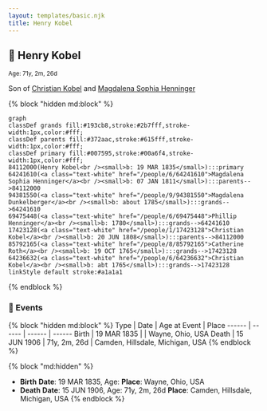 ```yaml
---
layout: templates/basic.njk
title: Henry Kobel
---
```

## 🔵 Henry Kobel
<small>Age: 71y, 2m, 26d</small>

Son of [Christian Kobel](/people/1/17423128) and [Magdalena Sophia Henninger](/people/6/64241610)

{% block "hidden md:block" %}
```mermaid
graph
classDef grands fill:#193cb8,stroke:#2b7fff,stroke-width:1px,color:#fff;
classDef parents fill:#372aac,stroke:#615fff,stroke-width:1px,color:#fff;
classDef primary fill:#007595,stroke:#00a6f4,stroke-width:1px,color:#fff;
84112000(Henry Kobel<br /><small>b: 19 MAR 1835</small>):::primary
64241610(<a class="text-white" href="/people/6/64241610">Magdalena Sophia Henninger</a><br /><small>b: 07 JAN 1811</small>):::parents-->84112000
94381550(<a class="text-white" href="/people/9/94381550">Magdalena Dunkelberger</a><br /><small>b: about 1785</small>):::grands-->64241610
69475448(<a class="text-white" href="/people/6/69475448">Phillip Henninger</a><br /><small>b: 1780</small>):::grands-->64241610
17423128(<a class="text-white" href="/people/1/17423128">Christian Kobel</a><br /><small>b: 20 JUN 1808</small>):::parents-->84112000
85792165(<a class="text-white" href="/people/8/85792165">Catherine Roth</a><br /><small>b: 19 OCT 1765</small>):::grands-->17423128
64236632(<a class="text-white" href="/people/6/64236632">Christian Kobel</a><br /><small>b: abt 1765</small>):::grands-->17423128
linkStyle default stroke:#a1a1a1
```
{% endblock %}

### 📆 Events

{% block "hidden md:block" %}
Type | Date | Age at Event | Place
------ | ------ | ------ | ------
Birth | 19 MAR 1835 |  | Wayne, Ohio, USA
Death | 15 JUN 1906 | 71y, 2m, 26d | Camden, Hillsdale, Michigan, USA
{% endblock %}

{% block "md:hidden" %}
- **Birth**
**Date**: 19 MAR 1835, Age:
**Place**: Wayne, Ohio, USA
- **Death**
**Date**: 15 JUN 1906, Age: 71y, 2m, 26d
**Place**: Camden, Hillsdale, Michigan, USA
{% endblock %}
